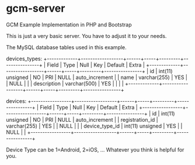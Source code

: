# gcm-server
GCM Example Implementation in PHP and Bootstrap

This is just a very basic server. You have to adjust it to your needs.


The MySQL database tables used in this example.


devices_types:
+-------------+------------------+------+-----+---------+----------------+
| Field       | Type             | Null | Key | Default | Extra          |
+-------------+------------------+------+-----+---------+----------------+
| id          | int(11) unsigned | NO   | PRI | NULL    | auto_increment |
| name        | varchar(255)     | YES  |     | NULL    |                |
| description | varchar(500)     | YES  |     |         |                |
+-------------+------------------+------+-----+---------+----------------+


devices:
+-----------------+------------------+------+-----+---------+----------------+
| Field           | Type             | Null | Key | Default | Extra          |
+-----------------+------------------+------+-----+---------+----------------+
| id              | int(11) unsigned | NO   | PRI | NULL    | auto_increment |
| registration_id | varchar(255)     | YES  |     | NULL    |                |
| device_type_id  | int(11) unsigned | YES  |     | NULL    |                |
+-----------------+------------------+------+-----+---------+----------------+


Device Type can be 1=Android, 2=iOS, ... Whatever you think is helpful for you.
